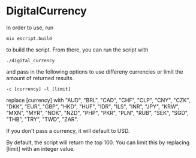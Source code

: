 # DigitalCurrency

In order to use, run 
```
mix escript.build
```
to build the script.  From there, you can run the script with 
```
./digital_currency
```
and pass in the following options to use differeny currencies or limit the amount of returned results.
```
-c [currency] -l [limit]
```
replace [currency] with "AUD", "BRL", "CAD", "CHF", "CLP", "CNY", "CZK", "DKK", "EUR", "GBP", "HKD", "HUF", "IDR", "ILS", "INR", "JPY", "KRW", "MXN", "MYR", "NOK", "NZD", "PHP", "PKR", "PLN", "RUB", "SEK", "SGD", "THB", "TRY", "TWD", "ZAR".

If you don't pass a currency, it will default to USD.

By default, the script will return the top 100.  You can limit this by replacing [limit] with an integer value.